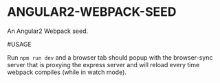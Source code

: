 # ANGULAR2-WEBPACK-SEED

An Angular2 Webpack seed.

#USAGE

Run `npm run dev` and a browser tab should popup with the browser-sync server that is proxying the express server and will reload every time webpack compiles (while in watch mode).